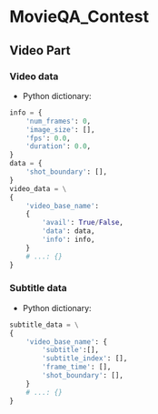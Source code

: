 # MovieQA_Contest

## Video Part

### Video data
* Python dictionary:
```python
info = {
    'num_frames': 0,
    'image_size': [],
    'fps': 0.0,
    'duration': 0.0,
}
data = {
    'shot_boundary': [],
}
video_data = \
{
    'video_base_name': 
    {
        'avail': True/False,
        'data': data,
        'info': info,
    }
    # ...: {}
}
```
### Subtitle data
* Python dictionary:
```python
subtitle_data = \
{
    'video_base_name': {
        'subtitle':[],
        'subtitle_index': [],
        'frame_time': [],
        'shot_boundary': [],
    }
    # ...: {}
}
```





